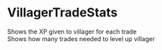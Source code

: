 # VillagerTradeStats
 Shows the XP given to villager for each trade </br>
 Shows how many trades needed to level up villager
